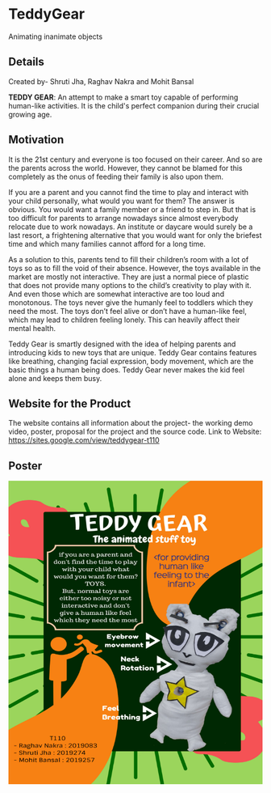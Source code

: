 # TeddyGear
Animating inanimate objects

## Details

Created by- Shruti Jha, Raghav Nakra and Mohit Bansal

**TEDDY GEAR**:
An attempt to make a smart toy capable of performing human-like activities. It is the child's perfect companion during their crucial growing age.

## Motivation
It is the 21st century and everyone is too focused on their career. And so are the parents across the world. However, they cannot be blamed for this completely as the onus of feeding their family is also upon them. 

If you are a parent and you cannot find the time to play and interact with your child personally, what would you want for them? The answer is obvious. You would want a family member or a friend to step in. But that is too difficult for parents to arrange nowadays since almost everybody relocate due to work nowadays. An institute or daycare would surely be a last resort, a frightening alternative that you would want for only the briefest time and which many families cannot afford for a long time.

As a solution to this, parents tend to fill their children’s room with a lot of toys so as to fill the void of their absence. However, the toys available in the market are mostly not interactive. They are just a normal piece of plastic that does not provide many options to the child’s creativity to play with it. And even those which are somewhat interactive are too loud and monotonous. The toys never give the humanly feel to toddlers which they need the most. The toys don’t feel alive or don’t have a human-like feel, which may lead to children feeling lonely. This can heavily affect their mental health.

Teddy Gear is smartly designed with the idea of helping parents and introducing kids to new toys that are unique. Teddy Gear contains features like breathing, changing facial expression, body movement, which are the basic things a human being does. Teddy Gear never makes the kid feel alone and keeps them busy.

## Website for the Product
The website contains all information about the project- the working demo video, poster, proposal for the project and the source code.
Link to Website: https://sites.google.com/view/teddygear-t110

## Poster

<img src="Poster.pdf" width="700" height="600">

